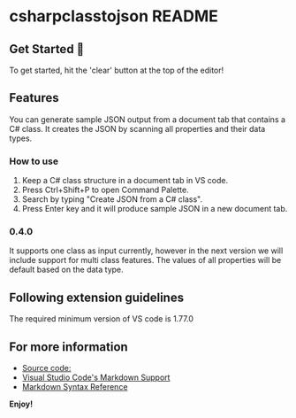 # csharpclasstojson README

  ## Get Started 🚀  
  To get started, hit the 'clear' button at the top of the editor!  

 ## Features
 You can generate sample JSON output from a document tab that contains a C# class.
 It creates the JSON by scanning all properties and their data types.

 ### How to use
 1. Keep a C# class structure in a document tab in VS code.
 2. Press Ctrl+Shift+P to open Command Palette.
 3. Search by typing "Create JSON from a C# class".
 4. Press Enter key and it will produce sample JSON in a new document tab.

  ### 0.4.0
  It supports one class as input currently, however in the next version we will include support for multi class features.
  The values of all properties will be default based on the data type.
  
## Following extension guidelines
The required minimum version of VS code is 1.77.0

## For more information
* [Source code:](https://github.com/AkshayRaut1321/csharpclasstojson)
* [Visual Studio Code's Markdown Support](http://code.visualstudio.com/docs/languages/markdown)
* [Markdown Syntax Reference](https://help.github.com/articles/markdown-basics/)

**Enjoy!**
